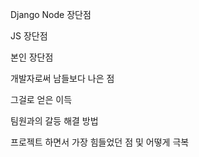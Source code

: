  Django Node 장단점

JS 장단점

본인 장단점

개발자로써 남들보다 나은 점

그걸로 얻은 이득

팀원과의 갈등 해결 방법

프로젝트 하면서 가장 힘들었던 점 및 어떻게 극복